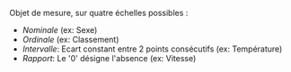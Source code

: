 
Objet de mesure, sur quatre échelles possibles :
- *Nominale* (ex: Sexe)
- *Ordinale* (ex: Classement)
- *Intervalle*: Ecart constant entre 2 points consécutifs (ex: Température)
- *Rapport*: Le '0' désigne l'absence (ex: Vitesse)
